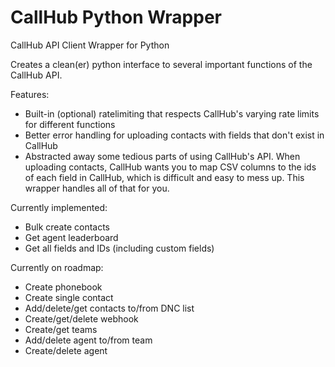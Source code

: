 # CallHub Python Wrapper
CallHub API Client Wrapper for Python

Creates a clean(er) python interface to several important functions of the CallHub API.

Features:
* Built-in (optional) ratelimiting that respects CallHub's varying rate limits for different functions
* Better error handling for uploading contacts with fields that don't exist in CallHub
* Abstracted away some tedious parts of using CallHub's API. When uploading contacts, CallHub wants you to map CSV columns to the ids of each field in CallHub, which is difficult and easy to mess up. This wrapper handles all of that for you.

Currently implemented:
* Bulk create contacts
* Get agent leaderboard
* Get all fields and IDs (including custom fields)

Currently on roadmap:
* Create phonebook
* Create single contact
* Add/delete/get contacts to/from DNC list
* Create/get/delete webhook
* Create/get teams
* Add/delete agent to/from team
* Create/delete agent
